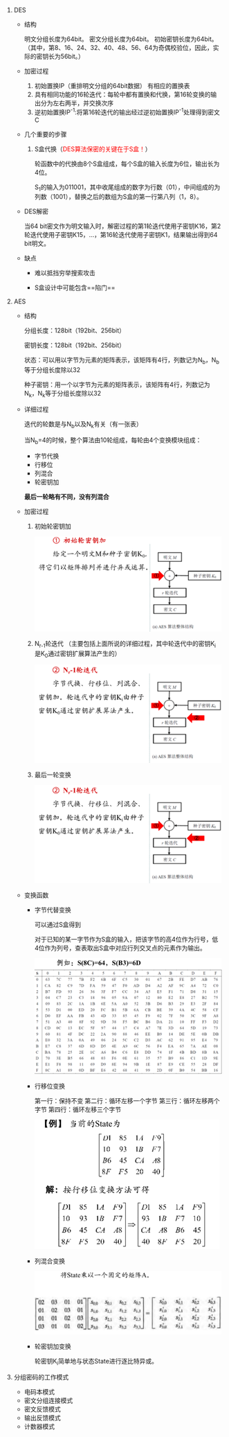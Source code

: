 1. DES

   - 结构

     明文分组长度为64bit。
     密文分组长度为64bit。
     初始密钥长度为64bit。（其中，第8、16、24、32、40、48、56、64为奇偶校验位，因此，实际的密钥长为56bit。）

   - 加密过程

     1. 初始置换IP（重排明文分组的64bit数据） 有相应的置换表
     2. 具有相同功能的16轮迭代：每轮中都有置换和代换，第16轮变换的输出分为左右两半，并交换次序
     3. 逆初始置换IP<sup>-1</sup>:将第16轮迭代的输出经过逆初始置换IP<sup>-1</sup>处理得到密文C

   - 几个重要的步骤

     1. S盒代换（<font color=red>DES算法保密的关键在于S盒！</font>）

        轮函数中的代换由8个S盒组成，每个S盒的输入长度为6位，输出长为4位。

        S<sub>1</sub>的输入为011001，其中收尾组成的数字为行数（01），中间组成的为列数（1001），替换之后的数组为S盒的第一行第八列（1，8）。

   - DES解密

     当64 bit密文作为明文输入时，解密过程的第1轮迭代使用子密钥K16，第2轮迭代使用子密钥K15，…，第16轮迭代使用子密钥K1，结果输出得到64 bit明文。

   - 缺点

     - 难以抵挡穷举搜索攻击

     - S盒设计中可能包含==陷门==

       

2. AES

   - 结构

     分组长度：128bit（192bit、256bit）

     密钥长度：128bit（192bit、256bit）

     状态：可以用以字节为元素的矩阵表示，该矩阵有4行，列数记为N<sub>b</sub>，N<sub>b</sub>等于分组长度除以32

     种子密钥：用一个以字节为元素的矩阵表示，该矩阵有4行，列数记为N<sub>k</sub>，N<sub>k</sub>等于分组长度除以32

   - 详细过程

     迭代的轮数是与N<sub>b</sub>以及N<sub>k</sub>有关（有一张表）

     当N<sub>b</sub>=4的时候，整个算法由10轮组成，每轮由4个变换模块组成：

     - 字节代换
     - 行移位
     - 列混合
     - 轮密钥加

     **最后一轮略有不同，没有列混合**

   - 加密过程

     1. 初始轮密钥加

        <img src="https://raw.githubusercontent.com/CooperXJ/ImageBed/master/img/20210104193848.png" alt="image-20210104193844959" style="zoom:50%;" />

     2. N<sub>r-1</sub>轮迭代 （主要包括上面所说的详细过程，其中轮迭代中的密钥K<sub>i</sub>是K<sub>0</sub>通过密钥扩展算法产生的）

        <img src="https://raw.githubusercontent.com/CooperXJ/ImageBed/master/img/20210104193834.png" alt="image-20210104193828570" style="zoom:50%;" />

     3. 最后一轮变换

        <img src="https://raw.githubusercontent.com/CooperXJ/ImageBed/master/img/20210104193834.png" alt="image-20210104193810995" style="zoom:50%;" />

   - 变换函数

     - 字节代替变换 

       可以通过S盒得到

       对于已知的某一字节作为S盒的输入，把该字节的高4位作为行号，低4位作为列号，查表取出S盒中对应行列交叉点的元素作为输出。

       <img src="https://raw.githubusercontent.com/CooperXJ/ImageBed/master/img/20210104194153.png" alt="image-20210104194148925" style="zoom:50%;" />

     - 行移位变换

       第一行：保持不变
       第二行：循环左移一个字节
       第三行：循环左移两个字节
       第四行：循环左移三个字节

       <img src="https://raw.githubusercontent.com/CooperXJ/ImageBed/master/img/20210104194259.png" alt="image-20210104194253969" style="zoom:50%;" />

     - 列混合变换

       <img src="https://raw.githubusercontent.com/CooperXJ/ImageBed/master/img/20210104194345.png" alt="image-20210104194340132" style="zoom:50%;" />

     - 轮密钥加变换

       轮密钥K<sub>i</sub>简单地与状态State进行逐比特异或。

3. 分组密码的工作模式
   - 电码本模式
   - 密文分组连接模式
   - 密文反馈模式
   - 输出反馈模式
   - 计数器模式

